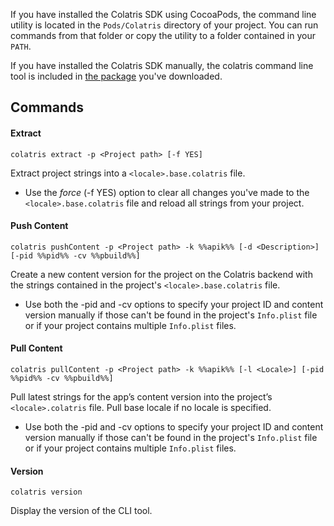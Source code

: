 If you have installed the Colatris SDK using CocoaPods, the command line utility is located in the `Pods/Colatris` directory of your project. You can run commands from that folder or copy the utility to a folder contained in your `PATH`.


If you have installed the Colatris SDK manually, the colatris command line tool is included in [the package](https://github.com/colatris/colatris-ios-sdk/archive/master.zip) you've downloaded.


## Commands

#### Extract


    colatris extract -p <Project path> [-f YES]

Extract project strings into a `<locale>.base.colatris` file.

* Use the _force_ (-f YES) option to clear all changes you've made to the `<locale>.base.colatris` file and reload all strings from your project.

#### Push Content


    colatris pushContent -p <Project path> -k %%apik%% [-d <Description>] [-pid %%pid%% -cv %%pbuild%%]

Create a new content version for the project on the Colatris backend with the strings contained in the project's `<locale>.base.colatris` file.

* Use both the -pid and -cv options to specify your project ID and content version manually if those can't be found in the project's `Info.plist` file or if your project contains multiple `Info.plist` files.

#### Pull Content


    colatris pullContent -p <Project path> -k %%apik%% [-l <Locale>] [-pid %%pid%% -cv %%pbuild%%]

Pull latest strings for the app’s content version into the project’s `<locale>.colatris` file. Pull base locale if no locale is specified.

* Use both the -pid and -cv options to specify your project ID and content version manually if those can't be found in the project's `Info.plist` file or if your project contains multiple `Info.plist` files.

#### Version

	colatris version

Display the version of the CLI tool.
